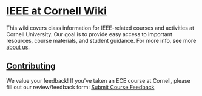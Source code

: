 # [IEEE at Cornell Wiki](https://ieeeatcornell.github.io/wiki/)

This wiki covers class information for IEEE-related courses and activities at Cornell University. Our goal is to provide easy access to important resources, course materials, and student guidance. For more info, see more [about us](https://ieeeatcornell.github.io/wiki/about/).

## [Contributing](./contributing.md)

We value your feedback! If you've taken an ECE course at Cornell, please fill out our review/feedback form: [Submit Course Feedback](https://forms.gle/CcfAYG7w1gTZ2FLRA)
